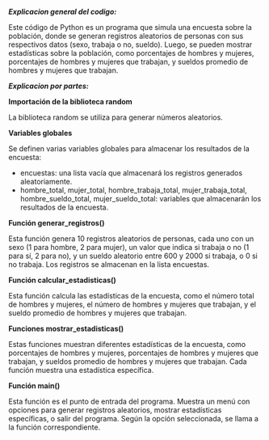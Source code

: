 ***Explicacion general del codigo:***

Este código de Python es un programa que simula una encuesta sobre la población, donde se generan registros aleatorios de personas con sus respectivos datos (sexo, trabaja o no, sueldo). Luego, se pueden mostrar estadísticas sobre la población, como porcentajes de hombres y mujeres, porcentajes de hombres y mujeres que trabajan, y sueldos promedio de hombres y mujeres que trabajan.

***Explicacion por partes:***

**Importación de la biblioteca random**

La biblioteca random se utiliza para generar números aleatorios.

**Variables globales**

Se definen varias variables globales para almacenar los resultados de la encuesta:

- encuestas: una lista vacía que almacenará los registros generados aleatoriamente.
- hombre_total, mujer_total, hombre_trabaja_total, mujer_trabaja_total, hombre_sueldo_total, mujer_sueldo_total: variables que almacenarán los resultados de la encuesta.

**Función generar_registros()**

Esta función genera 10 registros aleatorios de personas, cada uno con un sexo (1 para hombre, 2 para mujer), un valor que indica si trabaja o no (1 para sí, 2 para no), y un sueldo aleatorio entre 600 y 2000 si trabaja, o 0 si no trabaja. Los registros se almacenan en la lista encuestas.

**Función calcular_estadisticas()**

Esta función calcula las estadísticas de la encuesta, como el número total de hombres y mujeres, el número de hombres y mujeres que trabajan, y el sueldo promedio de hombres y mujeres que trabajan.

**Funciones mostrar_estadisticas()**

Estas funciones muestran diferentes estadísticas de la encuesta, como porcentajes de hombres y mujeres, porcentajes de hombres y mujeres que trabajan, y sueldos promedio de hombres y mujeres que trabajan. Cada función muestra una estadística específica.

**Función main()**

Esta función es el punto de entrada del programa. Muestra un menú con opciones para generar registros aleatorios, mostrar estadísticas específicas, o salir del programa. Según la opción seleccionada, se llama a la función correspondiente.
